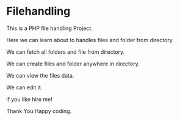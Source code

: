 # Filehandling
This is a PHP file handling Project.

Here we can learn about to handles files and folder from directory.

We can fetch all folders and file from directory.

We can create files and folder anywhere in directory.

We can view the files data.

We can edit it.




if you like hire me!

Thank You
Happy coding.
